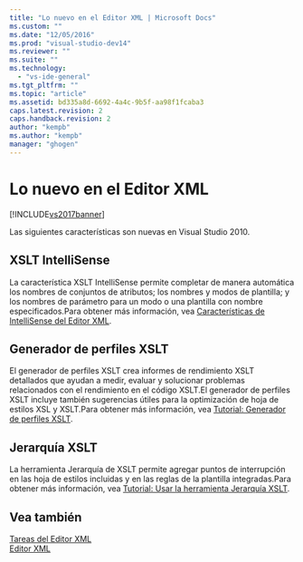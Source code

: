 ```yaml
---
title: "Lo nuevo en el Editor XML | Microsoft Docs"
ms.custom: ""
ms.date: "12/05/2016"
ms.prod: "visual-studio-dev14"
ms.reviewer: ""
ms.suite: ""
ms.technology: 
  - "vs-ide-general"
ms.tgt_pltfrm: ""
ms.topic: "article"
ms.assetid: bd335a8d-6692-4a4c-9b5f-aa98f1fcaba3
caps.latest.revision: 2
caps.handback.revision: 2
author: "kempb"
ms.author: "kempb"
manager: "ghogen"
---
```

# Lo nuevo en el Editor XML
[!INCLUDE[vs2017banner](../code-quality/includes/vs2017banner.md)]

Las siguientes características son nuevas en Visual Studio 2010.  
  
## XSLT IntelliSense  
 La característica XSLT IntelliSense permite completar de manera automática los nombres de conjuntos de atributos; los nombres y modos de plantilla; y los nombres de parámetro para un modo o una plantilla con nombre especificados.Para obtener más información, vea [Características de IntelliSense del Editor XML](../xml-tools/xml-editor-intellisense-features.md).  
  
## Generador de perfiles XSLT  
 El generador de perfiles XSLT crea informes de rendimiento XSLT detallados que ayudan a medir, evaluar y solucionar problemas relacionados con el rendimiento en el código XSLT.El generador de perfiles XSLT incluye también sugerencias útiles para la optimización de hoja de estilos XSL y XSLT.Para obtener más información, vea [Tutorial: Generador de perfiles XSLT](../xml-tools/walkthrough-xslt-profiler.md).  
  
## Jerarquía XSLT  
 La herramienta Jerarquía de XSLT permite agregar puntos de interrupción en las hoja de estilos incluidas y en las reglas de la plantilla integradas.Para obtener más información, vea [Tutorial: Usar la herramienta Jerarquía XSLT](../xml-tools/walkthrough-using-xslt-hierarchy.md).  
  
## Vea también  
 [Tareas del Editor XML](../xml-tools/xml-editor-tasks.md)   
 [Editor XML](../xml-tools/xml-editor.md)